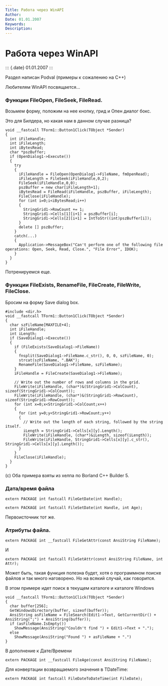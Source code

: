 ```yaml
---
Title: Работа через WinAPI
Author: 
Date: 01.01.2007
Keywords: 
Description: 
---
```


Работа через WinAPI
===================

::: {.date}
01.01.2007
:::

Раздел написан Podval (примеры к сожалению на С++)

Любителям WinAPI посвящается...

### Функции FileOpen, FileSeek, FileRead.

Возьмем форму, положим на нее кнопку, грид и Опен диалог бокс.

Это для Билдера, но какая нам в данном случае разница?

    void __fastcall TForm1::Button1Click(TObject *Sender)
    {
      int iFileHandle;
      int iFileLength;
      int iBytesRead;
      char *pszBuffer;
      if (OpenDialog1->Execute())
      {
        try
        {
          iFileHandle = FileOpen(OpenDialog1->FileName, fmOpenRead);
          iFileLength = FileSeek(iFileHandle,0,2);
          FileSeek(iFileHandle,0,0);
          pszBuffer = new char[iFileLength+1];
          iBytesRead = FileRead(iFileHandle, pszBuffer, iFileLength);
          FileClose(iFileHandle);
          for (int i=0;i<iBytesRead;i++)
          {
            StringGrid1->RowCount += 1;
            StringGrid1->Cells[1][i+1] = pszBuffer[i];
            StringGrid1->Cells[2][i+1] = IntToStr((int)pszBuffer[i]);
          }
          delete [] pszBuffer;
        }
        catch(...)
        {
          Application->MessageBox("Can't perform one of the following file operations: Open, Seek, Read, Close.", "File Error", IDOK);
        }
      }
    }
     

Потренируемся еще.

### Функции FileExists, RenameFile, FileCreate, FileWrite, FileClose.

Бросим на форму Save dialog box.

    #include <dir.h>
    void __fastcall TForm1::Button1Click(TObject *Sender)
    {
      char szFileName[MAXFILE+4];
      int iFileHandle;
      int iLength;
      if (SaveDialog1->Execute())
      {
        if (FileExists(SaveDialog1->FileName))
        {
          fnsplit(SaveDialog1->FileName.c_str(), 0, 0, szFileName, 0);
          strcat(szFileName, ".BAK");
          RenameFile(SaveDialog1->FileName, szFileName);
        }
        iFileHandle = FileCreate(SaveDialog1->FileName);
         
        // Write out the number of rows and columns in the grid.
        FileWrite(iFileHandle, (char*)&(StringGrid1->ColCount), sizeof(StringGrid1->ColCount));
        FileWrite(iFileHandle, (char*)&(StringGrid1->RowCount), sizeof(StringGrid1->RowCount));
        for (int x=0;x<StringGrid1->ColCount;x++)
        {
          for (int y=0;y<StringGrid1->RowCount;y++)
          {
            // Write out the length of each string, followed by the string itself.
            iLength = StringGrid1->Cells[x][y].Length();
            FileWrite(iFileHandle, (char*)&iLength, sizeof(iLength));
            FileWrite(iFileHandle, StringGrid1->Cells[x][y].c_str(), StringGrid1->Cells[x][y].Length());
          }
        }
        FileClose(iFileHandle);
      }
    }
     

(с) Оба примера взяты из хелпа по Borland C++ Builder 5.

### Дата/время файла

    extern PACKAGE int fastcall FileGetDate(int Handle);

    extern PACKAGE int fastcall FileSetDate(int Handle, int Age);

Первоисточник тот же.

### Атрибуты файла.

    extern PACKAGE int __fastcall FileGetAttr(const AnsiString FileName);

И

    extern PACKAGE int fastcall FileSetAttr(const AnsiString FileName, int Attr);

Может быть, такая функция полезна будет, хотя о программном поиске
файлов и так много наговорено. Но на всякий случай, как говорится.

В этом примере идет поиск в текущем каталоге и каталоге Windows

    void __fastcall TForm1::Button1Click(TObject *Sender)
    {
      char buffer[256];
      GetWindowsDirectory(buffer, sizeof(buffer));
      AnsiString asFileName = FileSearch(Edit1->Text, GetCurrentDir() + AnsiString(";") + AnsiString(buffer));
      if (asFileName.IsEmpty())
        ShowMessage(AnsiString("Couldn't find ") + Edit1->Text + ".");
      else
        ShowMessage(AnsiString("Found ") + asFileName + ".")
    }

В дополнение к Дате/Времени

    extern PACKAGE int __fastcall FileAge(const AnsiString FileName);

Для конвертации возвращаемого значения в TDateTime:

    extern PACKAGE int fastcall FileDateToDateTime(int FileDate);

